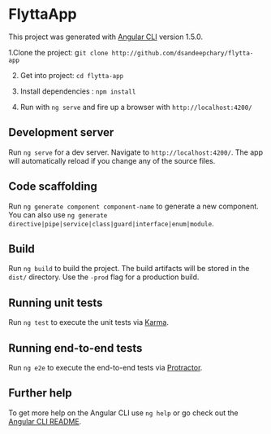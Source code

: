 # FlyttaApp

This project was generated with [Angular CLI](https://github.com/angular/angular-cli) version 1.5.0.

   1.Clone the project:      g`it clone http://github.com/dsandeepchary/flytta-app`
   
   2. Get into project:      `cd flytta-app`
   
   3. Install dependencies : `npm install`
   
   4. Run with `ng serve` and fire up a browser with `http://localhost:4200/`


## Development server

Run `ng serve` for a dev server. Navigate to `http://localhost:4200/`. The app will automatically reload if you change any of the source files.

## Code scaffolding

Run `ng generate component component-name` to generate a new component. You can also use `ng generate directive|pipe|service|class|guard|interface|enum|module`.

## Build

Run `ng build` to build the project. The build artifacts will be stored in the `dist/` directory. Use the `-prod` flag for a production build.

## Running unit tests

Run `ng test` to execute the unit tests via [Karma](https://karma-runner.github.io).

## Running end-to-end tests

Run `ng e2e` to execute the end-to-end tests via [Protractor](http://www.protractortest.org/).

## Further help

To get more help on the Angular CLI use `ng help` or go check out the [Angular CLI README](https://github.com/angular/angular-cli/blob/master/README.md).
